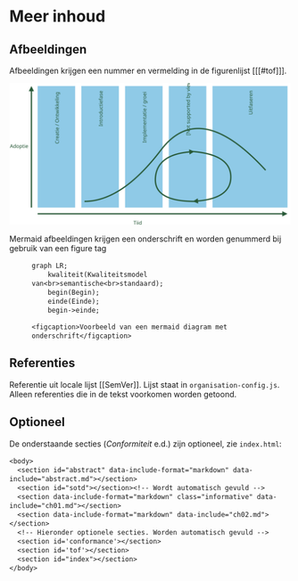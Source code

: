 # Meer inhoud

## Afbeeldingen

Afbeeldingen krijgen een nummer en vermelding in de figurenlijst [[[#tof]]].

![Tekstueel alternatief voor toegankelijkheid](media/Bomos_levenscyclus.svg "Onderschrift")

Mermaid afbeeldingen krijgen een onderschrift en worden genummerd bij gebruik van een figure tag

<figure>

```mermaid
graph LR;
    kwaliteit(Kwaliteitsmodel van<br>semantische<br>standaard);
    begin(Begin);
    einde(Einde);
    begin->einde;
```
    <figcaption>Voorbeeld van een mermaid diagram met onderschrift</figcaption>
</figure>

## Referenties

Referentie uit locale lijst [[SemVer]]. Lijst staat in `organisation-config.js`. Alleen referenties die in de tekst voorkomen worden getoond.

## Optioneel

De onderstaande secties (_Conformiteit_ e.d.) zijn optioneel, zie `index.html`:

```
<body>
  <section id="abstract" data-include-format="markdown" data-include="abstract.md"></section>
  <section id="sotd"></section><!-- Wordt automatisch gevuld -->
  <section data-include-format="markdown" class="informative" data-include="ch01.md"></section>
  <section data-include-format="markdown" data-include="ch02.md"></section>
  <!-- Hieronder optionele secties. Worden automatisch gevuld -->
  <section id='conformance'></section>
  <section id='tof'></section>
  <section id="index"></section>
</body>
```